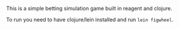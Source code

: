 This is a simple betting simulation game built in reagent and clojure.

To run you need to have clojure/lein installed and run `lein figwheel`.
